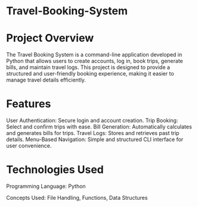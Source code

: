 # Travel-Booking-System

# Project Overview

The Travel Booking System is a command-line application developed in Python that allows users to create accounts, log in, book trips, generate bills, and maintain travel logs. This project is designed to provide a structured and user-friendly booking experience, making it easier to manage travel details efficiently.


# Features

User Authentication: Secure login and account creation.
Trip Booking: Select and confirm trips with ease.
Bill Generation: Automatically calculates and generates bills for trips.
Travel Logs: Stores and retrieves past trip details.
Menu-Based Navigation: Simple and structured CLI interface for user convenience.


# Technologies Used

Programming Language: Python

Concepts Used: File Handling, Functions, Data Structures












